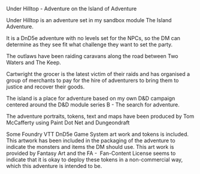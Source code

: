 Under Hilltop - Adventure on the Island of Adventure

Under Hilltop is an adventure set in my sandbox module The Island Adventure.

It is a DnD5e adventure with no levels set for the NPCs, so the DM can determine as they see fit what challenge they want to set the party.

The outlaws have been raiding caravans along the road between Two Waters and The Keep.

Cartwright the grocer is the latest victim of their raids and has organised a group of merchants to pay for the hire of adventurers 
to bring them to justice and recover their goods.

The island is a place for adventure based on my own D&D campaign centered around the D&D module series B - The search for adventure.

The adventure portraits, tokens, text and maps have been produced by Tom McCafferty using Paint Dot Net and Dungeondraft

Some Foundry VTT DnD5e Game System art work and tokens is included. This artwork has been included in the packaging of the adventure to 
indicate the monsters and items the DM should use. This art work is provided by Fantasy Art and the FA -  Fan-Content License seems to 
indicate that it is okay to deploy these tokens in a non-commercial way, which this adventure is intended to be.
